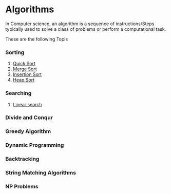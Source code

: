 # Algorithms
In Computer science, an algorithm is a sequence of instructions/Steps  typically used  to solve a class of problems or perform a computational task.

These are the following Topis

### Sorting ###
1. [Quick Sort](https://github.com/shrinathjoshi/Algorithms/blob/master/Sorting/Algorithms/Sorting/QuickSort.java)
2. [Merge Sort](https://github.com/shrinathjoshi/Algorithms/blob/master/Sorting/Algorithms/Sorting/MergeSort.java)
3. [Insertion Sort](https://github.com/shrinathjoshi/Algorithms/blob/master/Sorting/Algorithms/Sorting/InsertionSort.java)
4. [Heap Sort](https://github.com/shrinathjoshi/Algorithms/blob/master/Sorting/Algorithms/Sorting/HeapSort.java)

### Searching ###
1. [Linear search](https://github.com/shrinathjoshi/Algorithms/blob/master/Searching/Algorithm/Searching/LinearSearch.java)
### Divide and Conqur ###
### Greedy Algorithm ###
### Dynamic Programming ###
### Backtracking ###
### String Matching Algorithms ###
### NP Problems ###
